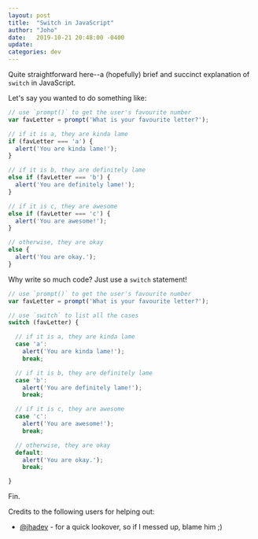 ```yaml
---
layout: post
title:  "Switch in JavaScript"
author: "Joho"
date:   2019-10-21 20:48:00 -0400
update: 
categories: dev
---
```


Quite straightforward here--a (hopefully) brief and succinct explanation of `switch` in JavaScript.

Let's say you wanted to do something like:
```js
// use `prompt()` to get the user's favourite number
var favLetter = prompt('What is your favourite letter?');

// if it is a, they are kinda lame
if (favLetter === 'a') {
  alert('You are kinda lame!');
}

// if it is b, they are definitely lame
else if (favLetter === 'b') {
  alert('You are definitely lame!');
} 

// if it is c, they are awesome
else if (favLetter === 'c') {
  alert('You are awesome!');
}

// otherwise, they are okay
else {
  alert('You are okay.');
}
```

Why write so much code?  Just use a `switch` statement!

```js
// use `prompt()` to get the user's favourite number
var favLetter = prompt('What is your favourite letter?');

// use `switch` to list all the cases
switch (favLetter) {

  // if it is a, they are kinda lame
  case 'a':
    alert('You are kinda lame!');
    break;

  // if it is b, they are definitely lame
  case 'b':
    alert('You are definitely lame!');
    break;

  // if it is c, they are awesome
  case 'c':
    alert('You are awesome!');
    break;

  // otherwise, they are okay
  default:
    alert('You are okay.');
    break;

}
```

Fin.

Credits to the following users for helping out:

 - [@jhadev](https://github.com/jhadev) - for a quick lookover, so if I messed up, blame him ;)